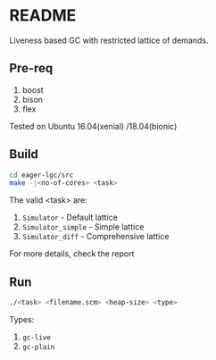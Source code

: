 # README #

Liveness based GC with restricted lattice of demands.

## Pre-req ##

1. boost
2. bison
3. flex

Tested on Ubuntu 16.04(xenial) /18.04(bionic)

## Build ##

```bash
cd eager-lgc/src
make -j<no-of-cores> <task>
```

The valid \<task\> are:

1. `Simulator` - Default lattice
2. `Simulator_simple` - Simple lattice
3. `Simulator_diff` - Comprehensive lattice

For more details, check the report

## Run ##

```bash
./<task> <filename.scm> <heap-size> <type>
```

Types:

1. `gc-live`
2. `gc-plain`
